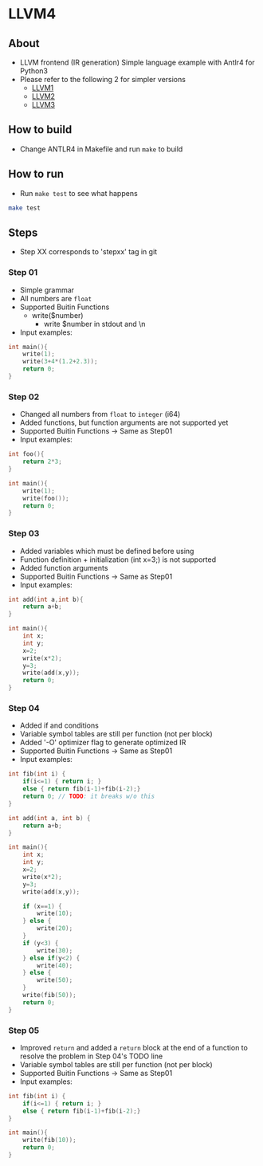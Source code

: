 # LLVM4

## About

* LLVM frontend (IR generation) Simple language example with Antlr4 for Python3
* Please refer to the following 2 for simpler versions
  * [LLVM1](https://github.com/sokoide/llvm1)
  * [LLVM2](https://github.com/sokoide/llvm2)
  * [LLVM3](https://github.com/sokoide/llvm3)


## How to build

* Change ANTLR4 in Makefile and run `make` to build

## How to run

* Run `make test` to see what happens

```sh
make test

```


## Steps

* Step XX corresponds to 'stepxx' tag in git

### Step 01

* Simple grammar
* All numbers are `float`
* Supported Buitin Functions
  * write($number)
    * write $number in stdout and \n
* Input examples:

```c
int main(){
	write(1);
	write(3+4*(1.2+2.3));
	return 0;
}
```

### Step 02

* Changed all numbers from `float` to `integer` (i64)
* Added functions, but function arguments are not supported yet
* Supported Buitin Functions -> Same as Step01
* Input examples:

```c
int foo(){
	return 2*3;
}

int main(){
	write(1);
	write(foo());
	return 0;
}
```

### Step 03

* Added variables which must be defined before using
* Function definition + initialization (int x=3;) is not supported
* Added function arguments
* Supported Buitin Functions -> Same as Step01
* Input examples:

```c
int add(int a,int b){
	return a+b;
}

int main(){
	int x;
	int y;
	x=2;
	write(x*2);
	y=3;
	write(add(x,y));
	return 0;
}
```

### Step 04

* Added if and conditions
* Variable symbol tables are still per function (not per block)
* Added '-O' optimizer flag to generate optimized IR
* Supported Buitin Functions -> Same as Step01
* Input examples:

```c
int fib(int i) {
	if(i<=1) { return i; }
	else { return fib(i-1)+fib(i-2);}
	return 0; // TODO: it breaks w/o this
}

int add(int a, int b) {
	return a+b;
}

int main(){
	int x;
	int y;
	x=2;
	write(x*2);
	y=3;
	write(add(x,y));

	if (x==1) {
		write(10);
	} else {
		write(20);
	}
	if (y<3) {
		write(30);
	} else if(y<2) {
		write(40);
	} else {
		write(50);
	}
	write(fib(50));
	return 0;
}
```

### Step 05

* Improved `return` and added a `return` block at the end of a function to resolve the problem in Step 04's TODO line
* Variable symbol tables are still per function (not per block)
* Supported Buitin Functions -> Same as Step01
* Input examples:

```c
int fib(int i) {
	if(i<=1) { return i; }
	else { return fib(i-1)+fib(i-2);}
}

int main(){
	write(fib(10));
	return 0;
}
```



